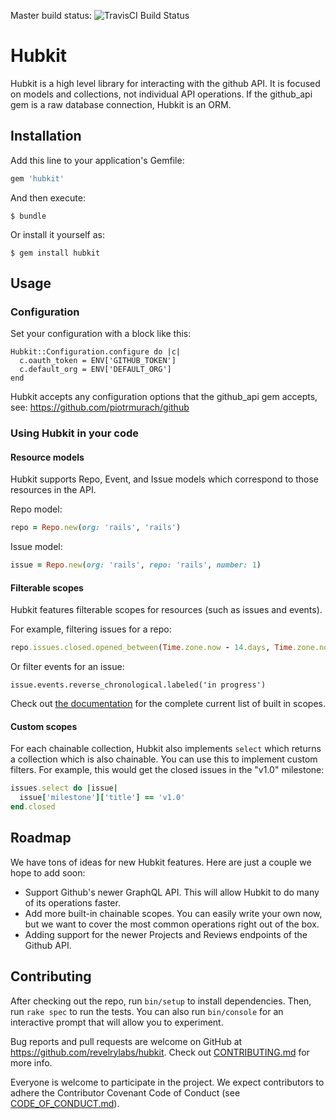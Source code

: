 Master build status: ![TravisCI Build Status](https://travis-ci.org/revelrylabs/hubkit.svg)

# Hubkit

Hubkit is a high level library for interacting with the github API. It is focused on models and collections,
not individual API operations. If the github_api gem is a raw database connection, Hubkit is an ORM.

## Installation

Add this line to your application's Gemfile:

```ruby
gem 'hubkit'
```

And then execute:

    $ bundle

Or install it yourself as:

    $ gem install hubkit

## Usage

### Configuration

Set your configuration with a block like this:

```
Hubkit::Configuration.configure do |c|
  c.oauth_token = ENV['GITHUB_TOKEN']
  c.default_org = ENV['DEFAULT_ORG']
end
```

Hubkit accepts any configuration options that the github_api gem accepts, see: https://github.com/piotrmurach/github

### Using Hubkit in your code

#### Resource models

Hubkit supports Repo, Event, and Issue models which correspond to those resources in the API.

Repo model:

```ruby
repo = Repo.new(org: 'rails', 'rails')
```

Issue model:

```ruby
issue = Repo.new(org: 'rails', repo: 'rails', number: 1)
```

#### Filterable scopes

Hubkit features filterable scopes for resources (such as issues and events).

For example, filtering issues for a repo:

```ruby
repo.issues.closed.opened_between(Time.zone.now - 14.days, Time.zone.now)
```

Or filter events for an issue:

```
issue.events.reverse_chronological.labeled('in progress')
```

Check out [the documentation](http://www.rubydoc.info/github/revelrylabs/hubkit/master)
for the complete current list of built in scopes.

#### Custom scopes

For each chainable collection, Hubkit also implements `select` which returns
a collection which is also chainable. You can use this to implement custom
filters. For example, this would get the closed issues in the "v1.0"
milestone:

```ruby
issues.select do |issue|
  issue['milestone']['title'] == 'v1.0'
end.closed
```

## Roadmap

We have tons of ideas for new Hubkit features. Here are just a couple we hope to add soon:

- Support Github's newer GraphQL API. This will allow Hubkit to do many of its operations faster.
- Add more built-in chainable scopes. You can easily write your own now, but we want to cover the most common operations right out of the box.
- Adding support for the newer Projects and Reviews endpoints of the Github API.

## Contributing

After checking out the repo, run `bin/setup` to install dependencies. Then, run `rake spec` to run the tests. You can also run `bin/console` for an interactive prompt that will allow you to experiment.

Bug reports and pull requests are welcome on GitHub at https://github.com/revelrylabs/hubkit. Check out [CONTRIBUTING.md](https://github.com/revelrylabs/hubkit/blob/master/CONTRIBUTING.md) for more info.

Everyone is welcome to participate in the project. We expect contributors to
adhere the Contributor Covenant Code of Conduct (see [CODE_OF_CONDUCT.md](https://github.com/revelrylabs/hubkit/blob/master/CODE_OF_CONDUCT.md)).
